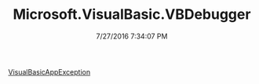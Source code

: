 ﻿---
title: Microsoft.VisualBasic.VBDebugger
date: 7/27/2016 7:34:07 PM
---

[VisualBasicAppException](T-Microsoft.VisualBasic.VBDebugger.VisualBasicAppException.html)
